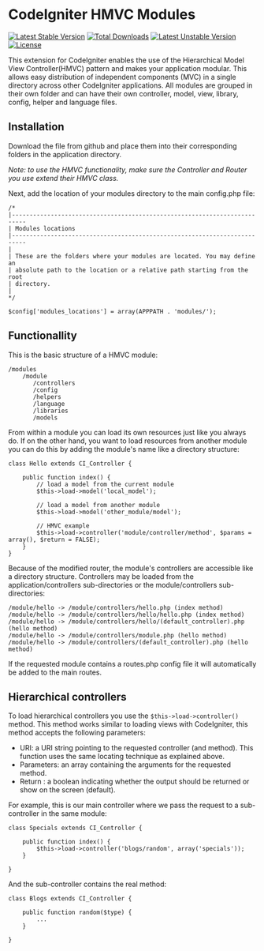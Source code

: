 CodeIgniter HMVC Modules
========================

[![Latest Stable Version](https://poser.pugx.org/satoripophq/codeigniter-hmvc-modules/v/stable)](https://packagist.org/packages/satoripophq/codeigniter-hmvc-modules)
[![Total Downloads](https://poser.pugx.org/satoripophq/codeigniter-hmvc-modules/downloads)](https://packagist.org/packages/satoripophq/codeigniter-hmvc-modules)
[![Latest Unstable Version](https://poser.pugx.org/satoripophq/codeigniter-hmvc-modules/v/unstable)](https://packagist.org/packages/satoripophq/codeigniter-hmvc-modules)
[![License](https://poser.pugx.org/satoripophq/codeigniter-hmvc-modules/license)](https://packagist.org/packages/satoripophq/codeigniter-hmvc-modules)


This extension for CodeIgniter enables the use of the Hierarchical Model View Controller(HMVC) pattern and makes your application modular. This allows easy distribution of independent components (MVC) in a single directory across other CodeIgniter applications. All modules are grouped in their own folder and can have their own controller, model, view, library, config, helper and language files.

Installation
------------

Download the file from github and place them into their corresponding folders in the application directory.

_Note: to use the HMVC functionality, make sure the Controller and Router you use extend their HMVC class._

Next, add the location of your modules directory to the main config.php file:

    /*
    |--------------------------------------------------------------------------
    | Modules locations
    |--------------------------------------------------------------------------
    |
    | These are the folders where your modules are located. You may define an
    | absolute path to the location or a relative path starting from the root
    | directory.
    |
    */

    $config['modules_locations'] = array(APPPATH . 'modules/');

Functionallity
--------------

This is the basic structure of a HMVC module:

    /modules
        /module
           /controllers
           /config
           /helpers
           /language
           /libraries
           /models

From within a module you can load its own resources just like you always do. If on the other hand, you want to load resources from another module you can do this by adding the module's name like a directory structure:

    class Hello extends CI_Controller {

        public function index() {
            // load a model from the current module
            $this->load->model('local_model');

            // load a model from another module
            $this->load->model('other_module/model');

            // HMVC example
            $this->load->controller('module/controller/method', $params = array(), $return = FALSE);
        }
    }

Because of the modified router, the module's controllers are accessible like a directory structure. Controllers may be loaded from the application/controllers sub-directories or the module/controllers sub-directories:

    /module/hello -> /module/controllers/hello.php (index method)
    /module/hello -> /module/controllers/hello/hello.php (index method)
    /module/hello -> /module/controllers/hello/(default_controller).php (hello method)
    /module/hello -> /module/controllers/module.php (hello method)
    /module/hello -> /module/controllers/(default_controller).php (hello method)

If the requested module contains a routes.php config file it will automatically be added to the main routes.

Hierarchical controllers
------------------------

To load hierarchical controllers you use the `$this->load->controller()` method. This method works similar to loading views with CodeIgniter, this method accepts the following parameters:

 - URI: a URI string pointing to the requested controller (and method). This function uses the same locating technique as explained above.
 - Parameters: an array containing the arguments for the requested method.
 - Return : a boolean indicating whether the output should be returned or show on the screen (default).

For example, this is our main controller where we pass the request to a sub-controller in the same module:

    class Specials extends CI_Controller {

        public function index() {
            $this->load->controller('blogs/random', array('specials'));
        }

    }

And the sub-controller contains the real method:

    class Blogs extends CI_Controller {

        public function random($type) {
            ...
        }

    }

